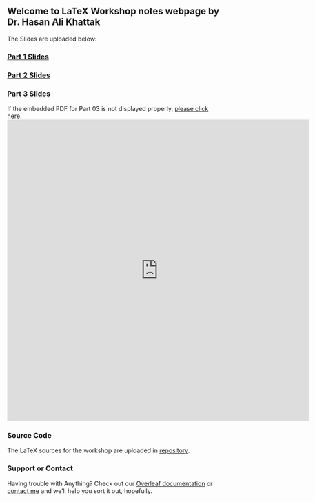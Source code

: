 ## Welcome to LaTeX Workshop notes webpage by Dr. Hasan Ali Khattak

The Slides are uploaded below:
### [Part 1 Slides](https://github.com/hasanalikhattak/sbbwu2022latexworkshop/blob/gh-pages/_pdfs/part01.pdf)

<object data="{{ site.url }}{{ site.baseurl }}/_pdfs/part01.pdf" width="700" height="700" type="application/pdf"></object>

### [Part 2 Slides](https://github.com/hasanalikhattak/sbbwu2022latexworkshop/blob/gh-pages/_pdfs/part02.pdf)

<object data="{{ site.url }}{{ site.baseurl }}/_pdfs/part02.pdf" width="700" height="700" type="application/pdf"></object>

### [Part 3 Slides](https://github.com/hasanalikhattak/sbbwu2022latexworkshop/blob/gh-pages/_pdfs/part03.pdf)

<object data="{{ site.url }}{{ site.baseurl }}/_pdfs/part03.pdf" width="700" height="700" type="application/pdf"></object>

If the embedded PDF for Part 03 is not displayed properly, <a href="https://github.com/hasanalikhattak/sbbwu2022latexworkshop/blob/gh-pages/_pdfs/part03.pdf" target="_blank">please click here.</a> <embed src="https://github.com/hasanalikhattak/sbbwu2022latexworkshop/raw/gh-pages/_pdfs/part03.pdf" width="700px" height="700px" />

### Source Code

The LaTeX sources for the workshop are uploaded in [repository](https://github.com/hasanalikhattak/sbbwu2022latexworkshop/). 

### Support or Contact

Having trouble with Anything? Check out our [Overleaf documentation](https://www.overleaf.com/learn) or [contact me](https://hasan.khattak.info) and we’ll help you sort it out, hopefully.